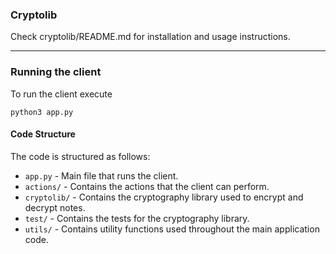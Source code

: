 ### Cryptolib
Check cryptolib/README.md for installation and usage instructions.

***

### Running the client
To run the client execute

`python3 app.py`

#### Code Structure
The code is structured as follows:
- `app.py` - Main file that runs the client.
- `actions/` - Contains the actions that the client can perform.
- `cryptolib/` - Contains the cryptography library used to encrypt and decrypt notes.
- `test/` - Contains the tests for the cryptography library.
- `utils/` - Contains utility functions used throughout the main application code.